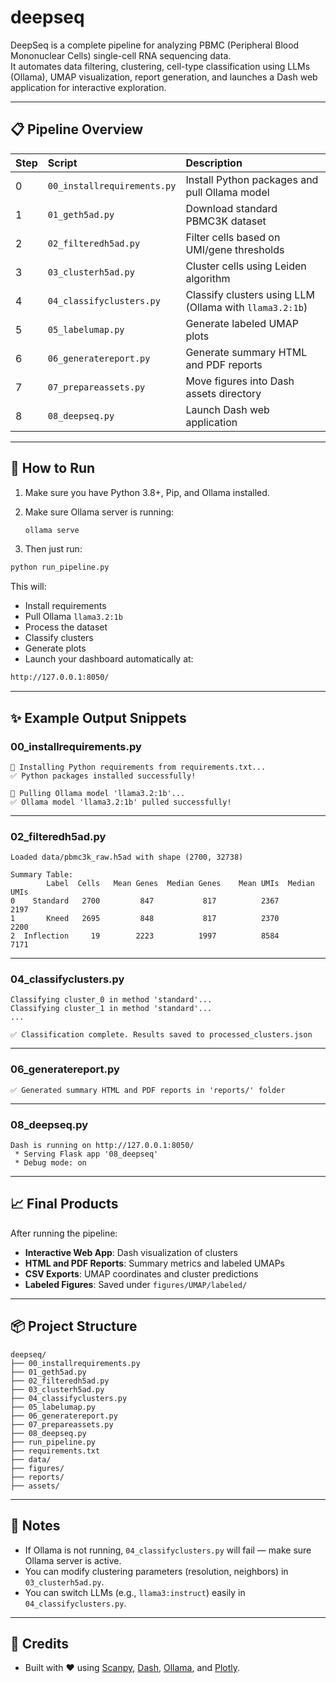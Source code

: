 
# deepseq

DeepSeq is a complete pipeline for analyzing PBMC (Peripheral Blood Mononuclear Cells) single-cell RNA sequencing data.  
It automates data filtering, clustering, cell-type classification using LLMs (Ollama), UMAP visualization, report generation, and launches a Dash web application for interactive exploration.

---

## 📋 Pipeline Overview

| Step | Script | Description |
|:----|:-----|:------------------------------------------------|
| 0 | `00_installrequirements.py` | Install Python packages and pull Ollama model |
| 1 | `01_geth5ad.py` | Download standard PBMC3K dataset |
| 2 | `02_filteredh5ad.py` | Filter cells based on UMI/gene thresholds |
| 3 | `03_clusterh5ad.py` | Cluster cells using Leiden algorithm |
| 4 | `04_classifyclusters.py` | Classify clusters using LLM (Ollama with `llama3.2:1b`) |
| 5 | `05_labelumap.py` | Generate labeled UMAP plots |
| 6 | `06_generatereport.py` | Generate summary HTML and PDF reports |
| 7 | `07_prepareassets.py` | Move figures into Dash assets directory |
| 8 | `08_deepseq.py` | Launch Dash web application |

---

## 🚀 How to Run

1. Make sure you have Python 3.8+, Pip, and Ollama installed.
2. Make sure Ollama server is running:  
   ```bash
   ollama serve
   ```

3. Then just run:

```bash
python run_pipeline.py
```

This will:
- Install requirements
- Pull Ollama `llama3.2:1b`
- Process the dataset
- Classify clusters
- Generate plots
- Launch your dashboard automatically at:

```bash
http://127.0.0.1:8050/
```

---

## ✨ Example Output Snippets

### 00_installrequirements.py
```
🚀 Installing Python requirements from requirements.txt...
✅ Python packages installed successfully!

🚀 Pulling Ollama model 'llama3.2:1b'...
✅ Ollama model 'llama3.2:1b' pulled successfully!
```

---

### 02_filteredh5ad.py
```
Loaded data/pbmc3k_raw.h5ad with shape (2700, 32738)

Summary Table:
        Label  Cells   Mean Genes  Median Genes    Mean UMIs  Median UMIs
0    Standard   2700         847           817          2367        2197
1       Kneed   2695         848           817          2370        2200
2  Inflection     19        2223          1997          8584        7171
```

---

### 04_classifyclusters.py
```
Classifying cluster_0 in method 'standard'...
Classifying cluster_1 in method 'standard'...
...

✅ Classification complete. Results saved to processed_clusters.json
```

---

### 06_generatereport.py
```
✅ Generated summary HTML and PDF reports in 'reports/' folder
```

---

### 08_deepseq.py
```
Dash is running on http://127.0.0.1:8050/
 * Serving Flask app '08_deepseq'
 * Debug mode: on
```

---

## 📈 Final Products

After running the pipeline:
- **Interactive Web App**: Dash visualization of clusters
- **HTML and PDF Reports**: Summary metrics and labeled UMAPs
- **CSV Exports**: UMAP coordinates and cluster predictions
- **Labeled Figures**: Saved under `figures/UMAP/labeled/`

---

## 📦 Project Structure

```
deepseq/
├── 00_installrequirements.py
├── 01_geth5ad.py
├── 02_filteredh5ad.py
├── 03_clusterh5ad.py
├── 04_classifyclusters.py
├── 05_labelumap.py
├── 06_generatereport.py
├── 07_prepareassets.py
├── 08_deepseq.py
├── run_pipeline.py
├── requirements.txt
├── data/
├── figures/
├── reports/
├── assets/
```

---

## 🧠 Notes

- If Ollama is not running, `04_classifyclusters.py` will fail — make sure Ollama server is active.
- You can modify clustering parameters (resolution, neighbors) in `03_clusterh5ad.py`.
- You can switch LLMs (e.g., `llama3:instruct`) easily in `04_classifyclusters.py`.

---

## 👏 Credits

- Built with ❤️ using [Scanpy](https://scanpy.readthedocs.io/), [Dash](https://dash.plotly.com/), [Ollama](https://ollama.com/), and [Plotly](https://plotly.com/python/).
